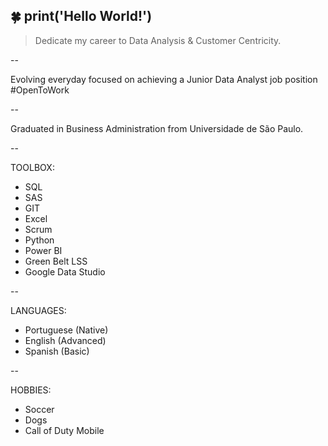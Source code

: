 ## 🍀 print('Hello World!')
> Dedicate my career to Data Analysis & Customer Centricity.

--

Evolving everyday focused on achieving a Junior Data Analyst job position  #OpenToWork

--

Graduated in Business Administration from Universidade de São Paulo. 

-- 

TOOLBOX:
- SQL
- SAS
- GIT
- Excel
- Scrum
- Python
- Power BI
- Green Belt LSS
- Google Data Studio

--

LANGUAGES:
- Portuguese (Native)
- English (Advanced)
- Spanish (Basic)

--

HOBBIES:
- Soccer
- Dogs
- Call of Duty Mobile
